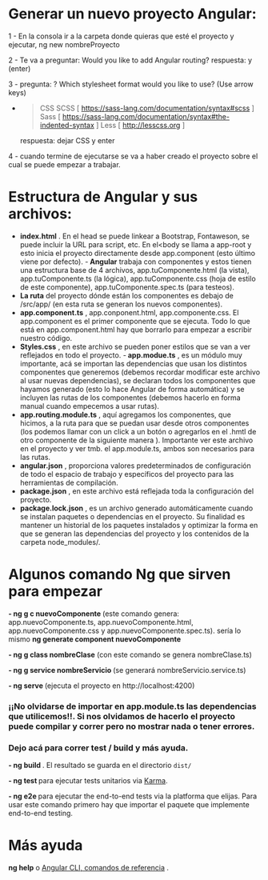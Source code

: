 <h1>Generar un nuevo proyecto Angular:</h1>

1 - En la consola ir a la carpeta donde quieras que esté el proyecto y ejecutar,    ng new nombreProyecto

2 - Te va a preguntar:  Would you like to add Angular routing? 
   respuesta:  y (enter)
   
3 - pregunta:  ? Which stylesheet format would you like to use? (Use arrow keys)
- > CSS
    SCSS   [ https://sass-lang.com/documentation/syntax#scss                ]
    Sass   [ https://sass-lang.com/documentation/syntax#the-indented-syntax ]
    Less   [ http://lesscss.org                                             ]
    
   respuesta:  dejar CSS y enter
   
4 -  cuando termine de ejecutarse se va a haber creado el proyecto sobre el cual se puede empezar a trabajar.


<h1>Estructura de Angular y sus archivos:</h1>

- <strong>index.html</strong> . En el head se puede linkear a Bootstrap, Fontaweson, se puede incluir la URL para script, etc. En el<body se llama a app-root y esto inicia el proyecto directamente desde app.component (esto último viene por defecto).
-<strong> Angular</strong>  trabaja con componentes y estos tienen una estructura base de 4 archivos, app.tuComponente.html (la vista), app.tuComponente.ts (la lógica),
    app.tuComponente.css (hoja de estilo de este componente), app.tuComponente.spec.ts (para testeos).
- <strong>La ruta</strong>  del proyecto dónde están los componentes es debajo de   /src/app/   (en esta ruta se generan los nuevos componentes). 
- <strong> app.component.ts</strong> , app.conponent.html, app.componente.css. El app.component es el primer componente que se ejecuta. Todo lo que está en app.component.html hay que borrarlo para empezar a escribir nuestro código.
- <strong>Styles.css</strong> , en este archivo se pueden poner estilos que se van a ver reflejados en todo el proyecto.
-<strong> app.modue.ts</strong> , es un módulo muy importante, acá se importan las dependencias que usan los distintos componentes que generemos (debemos recordar modificar este archivo al usar nuevas dependencias), se declaran todos los componentes que hayamos generado (esto lo hace Angular de forma automática) y  se incluyen las rutas de los componentes (debemos hacerlo en forma manual cuando empecemos a usar rutas).
- <strong>app.routing.module.ts</strong> , aquí agregamos los componentes, que hicimos, a la ruta para que se puedan usar desde otros componentes (los podemos llamar con un click a un botón o agregarlos en el .hmtl de otro componente de la siguiente manera <app-tuComponente></app-tuComponente>). Importante ver este archivo en el proyecto y ver tmb. el app.module.ts, ambos son necesarios para las rutas.
- <strong>angular.json</strong> , proporciona valores predeterminados de configuración de todo el espacio de trabajo y específicos del proyecto para las herramientas de compilación.
- <strong> package.json</strong> , en este archivo está reflejada toda la configuración del proyecto.
- <strong> package.lock.json</strong> , es un archivo generado automáticamente cuando se instalan paquetes o dependencias en el proyecto. Su finalidad es mantener un historial de los paquetes instalados y optimizar la forma en que se generan las dependencias del proyecto y los contenidos de la carpeta node_modules/.
    
<h1>Algunos comando Ng que sirven para empezar </h1> 

    

   <strong>- ng g c nuevoComponente </strong> (este comando genera: app.nuevoComponente.ts, app.nuevoComponente.html, app.nuevoComponente.css y app.nuevoComponente.spec.ts).
  sería lo mismo  <strong> ng generate component nuevoComponente</strong> 
  
 <strong>- ng g class nombreClase</strong>  (con este comando se genera nombreClase.ts)

 <strong>- ng g service nombreServicio </strong> (se generará nombreServicio.service.ts)

 <strong>- ng serve </strong> (ejecuta el proyecto en http://localhost:4200)



<h3>¡¡No olvidarse de importar en app.module.ts las dependencias que utilicemos!!. Si nos olvidamos de hacerlo el proyecto puede compilar y correr pero no mostrar nada o tener errores.</h3>






<h3>Dejo acá para correr test / build y más ayuda.</h3>



<strong>- ng build </strong> . El resultado  se guarda en el directorio `dist/` 


<strong>- ng test </strong> para ejecutar tests unitarios via [Karma](https://karma-runner.github.io).



<strong>- ng e2e </strong> para ejecutar the end-to-end tests via la platforma que elijas. Para usar este comando primero hay que importar el paquete que implemente end-to-end testing.

<h1> Más ayuda </h1>

<strong>ng help</strong> o [Angular CLI, comandos de referencia](https://angular.io/cli) .

